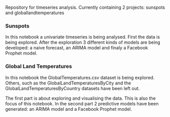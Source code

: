 Repository for timeseries analysis. Currently containing 2 projects: sunspots and globallandtemperatures

### Sunspots

In this notebook a univariate timeseries is being analysed. 
First the data is being explored. 
After the exploration 3 different kinds of models are being developed: a naive forecast, an ARIMA model and finaly a Facebook Prophet model.

### Global Land Temperatures

In this notebook the GlobalTemperatures.csv dataset is being explored. Others, such as the GlobalLandTemperaturesByCity and the GlobalLandTemperaturesByCountry datasets have been left out.

The first part is about exploring and visualising the data. This is also the focus of this notebook. In the second part 2 predictive models have been generated: an ARIMA model and a Facebook Prophet model.
